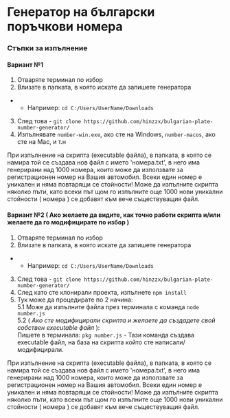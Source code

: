 # Генератор на български поръчкови номера

### Стъпки за изпълнение

#### Вариант №1 

1. Отваряте терминал по избор
2. Влизате в папката, в която искате да запишете генератора 
- - Например: `cd C:/Users/UserName/Downloads`
3. След това - `git clone https://github.com/hinzzx/bulgarian-plate-number-generator/`
4. Изпълнявате `number-win.exe`, ако сте на Windows, `number-macos`, ако сте на Mac, и т.н

При изпълнение на скрипта (executable файла), в папката, в която се намира той се създава нов файл с името 'номера.txt', в него има генерирани над 1000 номера, които може да използвате за регистрационен номер на Вашия автомобил. Всеки един номер е уникален и няма повтарящи се стойности!
Може да изпълните скрипта няколко пъти, като всеки път щом го изпълните още 1000 нови уникални стойности ( номера ) се добавят към вече съществуващия файл.

#### Вариант №2 ( Ако желаете да видите, как точно работи скрипта и/или желаете да го модифицирате по избор )

1. Отваряте терминал по избор
2. Влизате в папката, в която искате да запишете генератора 
- - Например: `cd C:/Users/UserName/Downloads`
3. След това - `git clone https://github.com/hinzzx/bulgarian-plate-number-generator/`
4. След като сте клонирали проекта, изпълнете `npm install`
5. Тук може да процедирате по 2 начина: <br>
5.1 Може да изпълните файла през терминала с команда `node number.js` <br>
5.2 ( *Ако сте модифицирали скрипта и желаете да създадете свой собствен executable файл* ): <br>
Пишете в терминала: `pkg number.js` - Тази команда създава executable файл, на база на скрипта който сте написали/модифицирали.

При изпълнение на скрипта (executable файла), в папката, в която се намира той се създава нов файл с името 'номера.txt', в него има генерирани над 1000 номера, които може да използвате за регистрационен номер на Вашия автомобил. Всеки един номер е уникален и няма повтарящи се стойности!
Може да изпълните скрипта няколко пъти, като всеки път щом го изпълните още 1000 нови уникални стойности ( номера ) се добавят към вече съществуващия файл.

